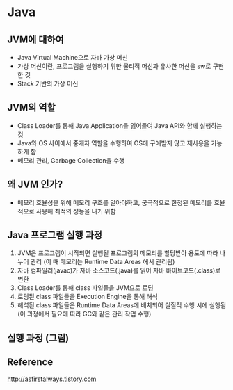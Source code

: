 # Java

## JVM에 대하여
 - Java Virtual Machine으로 자바 가상 머신
 - 가상 머신이란, 프로그램을 실행하기 위한 물리적 머신과 유사한 머신을 sw로 구현한 것
 - Stack 기반의 가상 머신

## JVM의 역할
 - Class Loader를 통해 Java Application을 읽어들여 Java API와 함께 실행하는 것
 - Java와 OS 사이에서 중개자 역할을 수행하여 OS에 구애받지 않고 재사용을 가능하게 함
 - 메모리 관리, Garbage Collection을 수행

## 왜 JVM 인가?
 - 메모리 효율성을 위해 메모리 구조를 알아야하고, 궁극적으로 한정된 메모리를 효율적으로 사용해 최적의 성능을 내기 위함

## Java 프로그램 실행 과정
 1. JVM은 프로그램이 시작되면 실행될 프로그램의 메모리를 할당받아 용도에 따라 나누어 관리 (이 때 메모리는 Runtime Data Areas 에서 관리됨)
 2. 자바 컴파일러(javac)가 자바 소스코드(.java)를 읽어 자바 바이트코드(.class)로 변환
 3. Class Loader를 통해 class 파일들을 JVM으로 로딩
 4. 로딩된 class 파일들을 Execution Engine을 통해 해석
 5. 해석된 class 파일들은 Runtime Data Areas에 배치되어 실질적 수행 시에 실행됨 (이 과정에서 필요에 따라 GC와 같은 관리 작업 수행)

## 실행 과정 (그림)


## Reference
http://asfirstalways.tistory.com
